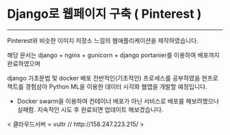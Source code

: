 # Django로 웹페이지 구축 ( Pinterest )
---

<div>
Pinterest와 비슷한 이미지 저장소 느낌의 웹애플리케이션을 제작하였습니다.

해당 문서는 django + nginx + gunicorn + django portanier를 이용하여 배포까지 완료하였으며


django 기초문법 및 docker 배포 전반적인(기초적인) 프로세스를 공부하였음 현프로젝트를 경험삼아 Python ML을 이용한 데이터 시각화 웹앱을 개발할 예정입니다.

+ Docker swarm을 이용하여 컨테이너 배포가 아닌 서비스로 배포를 해보려했으나 실패함. 지속적인 시도 후 완료되면 업데이트 해보겠습니다.

<p>
< 클라우드서버 = vultr  // http://158.247.223.215/ >
  </P>
  
</div>

